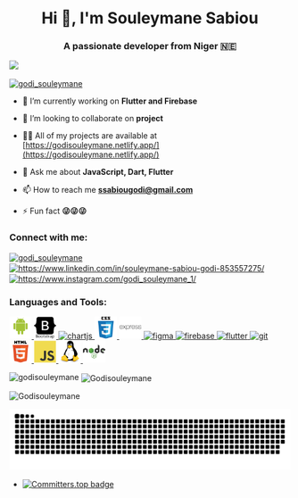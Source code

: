<h1 align="center">Hi 👋, I'm Souleymane Sabiou</h1>
<h3 align="center">A passionate developer from Niger 🇳🇪</h3>
<img src="https://user-images.githubusercontent.com/73097560/115834477-dbab4500-a447-11eb-908a-139a6edaec5c.gif">

<p align="left"> <a href="https://twitter.com/Godi_souleymane" target="blank"><img src="https://img.shields.io/twitter/follow/godi_souleymane?logo=twitter&style=for-the-badge" alt="godi_souleymane" /></a> </p>

- 🔭 I’m currently working on **Flutter and Firebase**

- 👀 I’m looking to collaborate on **project**

- 👨‍💻 All of my projects are available at [https://godisouleymane.netlify.app/](https://godisouleymane.netlify.app/)

- 💬 Ask me about **JavaScript, Dart, Flutter**

- 📫 How to reach me **ssabiougodi@gmail.com**

- ⚡ Fun fact **😜😜😜**


<h3 align="left">Connect with me:</h3>
<p align="left">
<a href="https://twitter.com/godi_souleymane" target="blank"><img align="center" src="https://raw.githubusercontent.com/rahuldkjain/github-profile-readme-generator/master/src/images/icons/Social/twitter.svg" alt="godi_souleymane" height="30" width="40" /></a>
<a href="https://linkedin.com/in/https://www.linkedin.com/in/souleymane-sabiou-godi-853557275/" target="blank"><img align="center" src="https://raw.githubusercontent.com/rahuldkjain/github-profile-readme-generator/master/src/images/icons/Social/linked-in-alt.svg" alt="https://www.linkedin.com/in/souleymane-sabiou-godi-853557275/" height="30" width="40" /></a>
<a href="https://instagram.com/https://www.instagram.com/godi_souleymane_1/" target="blank"><img align="center" src="https://raw.githubusercontent.com/rahuldkjain/github-profile-readme-generator/master/src/images/icons/Social/instagram.svg" alt="https://www.instagram.com/godi_souleymane_1/" height="30" width="40" /></a>
</p>

<h3 align="left">Languages and Tools:</h3>
<p align="left"> <a href="https://developer.android.com" target="_blank" rel="noreferrer"> <img src="https://raw.githubusercontent.com/devicons/devicon/master/icons/android/android-original-wordmark.svg" alt="android" width="40" height="40"/> </a> <a href="https://getbootstrap.com" target="_blank" rel="noreferrer"> <img src="https://raw.githubusercontent.com/devicons/devicon/master/icons/bootstrap/bootstrap-plain-wordmark.svg" alt="bootstrap" width="40" height="40"/> </a> <a href="https://www.chartjs.org" target="_blank" rel="noreferrer"> <img src="https://www.chartjs.org/media/logo-title.svg" alt="chartjs" width="40" height="40"/> </a> <a href="https://www.w3schools.com/css/" target="_blank" rel="noreferrer"> <img src="https://raw.githubusercontent.com/devicons/devicon/master/icons/css3/css3-original-wordmark.svg" alt="css3" width="40" height="40"/> </a> <a href="https://expressjs.com" target="_blank" rel="noreferrer"> <img src="https://raw.githubusercontent.com/devicons/devicon/master/icons/express/express-original-wordmark.svg" alt="express" width="40" height="40"/> </a> <a href="https://www.figma.com/" target="_blank" rel="noreferrer"> <img src="https://www.vectorlogo.zone/logos/figma/figma-icon.svg" alt="figma" width="40" height="40"/> </a> <a href="https://firebase.google.com/" target="_blank" rel="noreferrer"> <img src="https://www.vectorlogo.zone/logos/firebase/firebase-icon.svg" alt="firebase" width="40" height="40"/> </a> <a href="https://flutter.dev" target="_blank" rel="noreferrer"> <img src="https://www.vectorlogo.zone/logos/flutterio/flutterio-icon.svg" alt="flutter" width="40" height="40"/> </a> <a href="https://git-scm.com/" target="_blank" rel="noreferrer"> <img src="https://www.vectorlogo.zone/logos/git-scm/git-scm-icon.svg" alt="git" width="40" height="40"/> </a> <a href="https://www.w3.org/html/" target="_blank" rel="noreferrer"> <img src="https://raw.githubusercontent.com/devicons/devicon/master/icons/html5/html5-original-wordmark.svg" alt="html5" width="40" height="40"/> </a> <a href="https://developer.mozilla.org/en-US/docs/Web/JavaScript" target="_blank" rel="noreferrer"> <img src="https://raw.githubusercontent.com/devicons/devicon/master/icons/javascript/javascript-original.svg" alt="javascript" width="40" height="40"/> </a> <a href="https://www.linux.org/" target="_blank" rel="noreferrer"> <img src="https://raw.githubusercontent.com/devicons/devicon/master/icons/linux/linux-original.svg" alt="linux" width="40" height="40"/> </a> <a href="https://nodejs.org" target="_blank" rel="noreferrer"> <img src="https://raw.githubusercontent.com/devicons/devicon/master/icons/nodejs/nodejs-original-wordmark.svg" alt="nodejs" width="40" height="40"/> </a> </p>

<p><img align="left" src="https://github-readme-stats.vercel.app/api/top-langs?username=Godisouleymane&show_icons=true&locale=en&layout=compact" alt="godisouleymane" /></p>

<p>&nbsp;<img align="center" src="https://github-readme-stats.vercel.app/api?username=Godisouleymane&show_icons=true&locale=en" alt="Godisouleymane" /></p>

<p><img align="center" src="https://github-readme-streak-stats.herokuapp.com/?user=Godisouleymane&" alt="Godisouleymane" /></p>

<div align="center">
  <img  src="https://github.com/1999AZZAR/1999AZZAR/blob/main/resources/img/grid-snake.svg"
       alt="snake" /></a>
</div>

- [![Committers.top badge](https://user-badge.committers.top/niger_private/Godisouleymane.svg)](https://user-badge.committers.top/niger_private/Godisouleymane)
